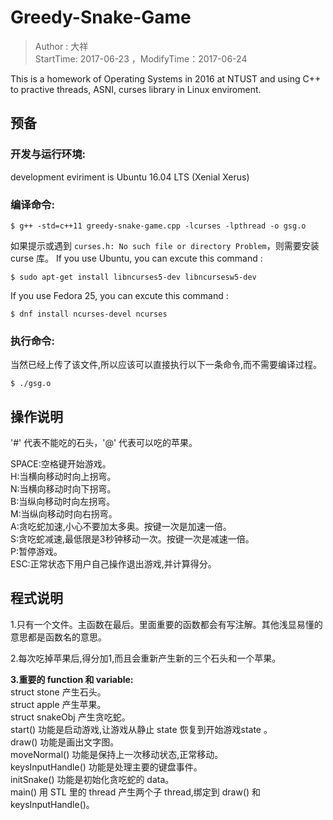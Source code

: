# Greedy-Snake-Game
> Author : 大祥  
> StartTime: 2017-06-23 ，ModifyTime：2017-06-24

This is a homework of Operating Systems in 2016 at NTUST and using C++ to practive threads, ASNI, curses library in Linux enviroment.

## 预备
### 开发与运行环境:
development eviriment is Ubuntu 16.04 LTS (Xenial Xerus)  

### 编译命令:
```
$ g++ -std=c++11 greedy-snake-game.cpp -lcurses -lpthread -o gsg.o
```

如果提示或遇到 `curses.h: No such file or directory Problem`，则需要安装 curse 库。
If you use Ubuntu, you can excute this command :
```
$ sudo apt-get install libncurses5-dev libncursesw5-dev
```
If you use Fedora 25, you can excute this command :
```
$ dnf install ncurses-devel ncurses
```

### 执行命令:
当然已经上传了该文件,所以应该可以直接执行以下一条命令,而不需要编译过程。
```
$ ./gsg.o
```

## 操作说明
'#' 代表不能吃的石头，'@' 代表可以吃的苹果。

SPACE:空格键开始游戏。  
H:当横向移动时向上拐弯。  
N:当横向移动时向下拐弯。  
B:当纵向移动时向左拐弯。  
M:当纵向移动时向右拐弯。  
A:贪吃蛇加速,小心不要加太多奥。按键一次是加速一倍。  
S:贪吃蛇减速,最低限是3秒钟移动一次。按键一次是减速一倍。  
P:暂停游戏。  
ESC:正常状态下用户自己操作退出游戏,并计算得分。  

## 程式说明
1.只有一个文件。主函数在最后。里面重要的函数都会有写注解。其他浅显易懂的意思都是函数名的意思。

2.每次吃掉苹果后,得分加1,而且会重新产生新的三个石头和一个苹果。

**3.重要的 function 和 variable:**  
struct stone 产生石头。  
struct apple 产生苹果。  
struct snakeObj 产生贪吃蛇。  
start() 功能是启动游戏,让游戏从静止 state 恢复到开始游戏state 。  
draw() 功能是画出文字图。  
moveNormal() 功能是保持上一次移动状态,正常移动。  
keysInputHandle() 功能是处理主要的键盘事件。  
initSnake() 功能是初始化贪吃蛇的 data。  
main() 用 STL 里的 thread 产生两个子 thread,绑定到 draw() 和 keysInputHandle()。  
